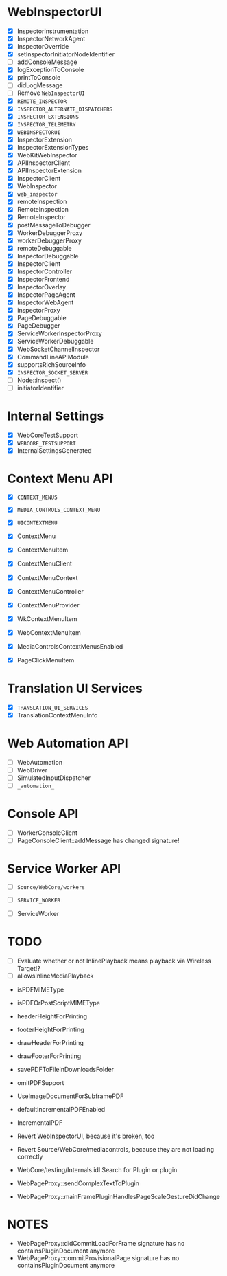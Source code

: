 
# WebInspectorUI

- [x] InspectorInstrumentation
- [x] InspectorNetworkAgent
- [x] InspectorOverride
- [x] setInspectorInitiatorNodeIdentifier
- [ ] addConsoleMessage
- [x] logExceptionToConsole
- [x] printToConsole
- [ ] didLogMessage
- [ ] Remove `WebInspectorUI`
- [x] `REMOTE_INSPECTOR`
- [x] `INSPECTOR_ALTERNATE_DISPATCHERS`
- [x] `INSPECTOR_EXTENSIONS`
- [x] `INSPECTOR_TELEMETRY`
- [x] `WEBINSPECTORUI`
- [x] InspectorExtension
- [x] InspectorExtensionTypes
- [x] WebKitWebInspector
- [x] APIInspectorClient
- [x] APIInspectorExtension
- [x] InspectorClient
- [x] WebInspector
- [x] `web_inspector`
- [x] remoteInspection
- [x] RemoteInspection
- [x] RemoteInspector
- [x] postMessageToDebugger
- [x] WorkerDebuggerProxy
- [x] workerDebuggerProxy
- [x] remoteDebuggable
- [x] InspectorDebuggable
- [x] InspectorClient
- [x] InspectorController
- [x] InspectorFrontend
- [x] InspectorOverlay
- [x] InspectorPageAgent
- [x] InspectorWebAgent
- [x] inspectorProxy
- [x] PageDebuggable
- [x] PageDebugger
- [x] ServiceWorkerInspectorProxy
- [x] ServiceWorkerDebuggable
- [x] WebSocketChannelInspector
- [x] CommandLineAPIModule
- [x] supportsRichSourceInfo
- [x] `INSPECTOR_SOCKET_SERVER`
- [ ] Node::inspect()
- [ ] initiatorIdentifier

# Internal Settings

- [x] WebCoreTestSupport
- [x] `WEBCORE_TESTSUPPORT`
- [x] InternalSettingsGenerated

# Context Menu API

- [x] `CONTEXT_MENUS`
- [x] `MEDIA_CONTROLS_CONTEXT_MENU`
- [x] `UICONTEXTMENU`
- [x] ContextMenu
- [x] ContextMenuItem
- [x] ContextMenuClient
- [x] ContextMenuContext
- [x] ContextMenuController
- [x] ContextMenuProvider
- [x] WkContextMenuItem
- [x] WebContextMenuItem
- [x] MediaControlsContextMenusEnabled
- [x] PageClickMenuItem


# Translation UI Services

- [x] `TRANSLATION_UI_SERVICES`
- [x] TranslationContextMenuInfo

# Web Automation API

- [ ] WebAutomation
- [ ] WebDriver
- [ ] SimulatedInputDispatcher
- [ ] `_automation_`

# Console API

- [ ] WorkerConsoleClient
- [ ] PageConsoleClient::addMessage has changed signature!

# Service Worker API

- [ ] `Source/WebCore/workers`
- [ ] `SERVICE_WORKER`
- [ ] ServiceWorker







# TODO

- [ ] Evaluate whether or not InlinePlayback means playback via Wireless Target!?
- [ ] allowsInlineMediaPlayback

- isPDFMIMEType
- isPDFOrPostScriptMIMEType
- headerHeightForPrinting
- footerHeightForPrinting
- drawHeaderForPrinting
- drawFooterForPrinting
- savePDFToFileInDownloadsFolder
- omitPDFSupport
- UseImageDocumentForSubframePDF

- defaultIncrementalPDFEnabled
- IncrementalPDF


- Revert WebInspectorUI, because it's broken, too
- Revert Source/WebCore/mediacontrols, because they are not loading correctly


- WebCore/testing/Internals.idl
  Search for Plugin or plugin


- WebPageProxy::sendComplexTextToPlugin
- WebPageProxy::mainFramePluginHandlesPageScaleGestureDidChange

# NOTES

- WebPageProxy::didCommitLoadForFrame signature has no containsPluginDocument anymore
- WebPageProxy::commitProvisionalPage signature has no containsPluginDocument anymore

